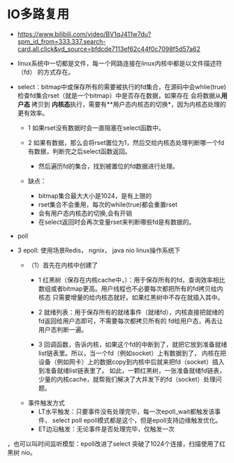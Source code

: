 # IO多路复用
- https://www.bilibili.com/video/BV1qJ411w7du?spm_id_from=333.337.search-card.all.click&vd_source=bfdcde7113ef62c44f0c7098f5d57a62 

- linux系统中一切都是文件，每一个网路连接在linux内核中都是以文件描述符（fd） 的方式存在。

- select：bitmap中或保存所有的需要被执行的fd集合，在源码中会whlie(true)检查fd集合rset（就是一个bitmap）中是否存在数据，如果存在
会将数据从**用户态** 拷贝到 **内核态**执行，需要有**用户态内核态的切换*，因为内核态处理的更有效率。
    - 1 如果rset没有数据时会一直阻塞在select函数中。
    - 2 如果有数据，那么会将rset置位为1，然后交给内核态处理判断哪一个fd有数据，判断完之后select函数返回。
        - 然后遍历fd的集合，找到被置位的fd数据进行处理。
        
    - 缺点：
        - bitmap集合最大大小是1024，是有上限的
        - rset集合不会重用，每次的while(true)都会重置rset
        - 会有用户态内核态的切换,会有开销
        - 在select返回时会再次变量rset来判断哪些fd是有数据的。
    
    
- poll

- 3 epoll: 使用场景Redis， ngnix， java nio linux操作系统下
    - （1）首先在内核中创建了
        - 1 红黑树（保存在内核cache中，）：用于保存所有的fd，查询效率相比数组或者bitmap更高。用户线程也不必要每次都把所有的fd拷贝给内核态
            只需要增量的给内核态就好。如果红黑树中不存在就插入其中。
        - 2 就绪列表：用于保存所有的就绪事件（就绪fd），内核直接把就绪的fd返回给用户态即可，不需要每次都拷贝所有的
            fd给用户态，再去让用户态判断一遍。
            
        - 3 回调函数，告诉内核，如果这个fd的中断到了，就把它放到准备就绪list链表里。所以，当一个fd（例如socket）上有数据到了，
        内核在把设备（例如网卡）上的数据copy到内核中后就来把fd（socket）插入到准备就绪list链表里了。
            如此，一颗红黑树，一张准备就绪fd链表，少量的内核cache，就帮我们解决了大并发下的fd（socket）处理问题。
    - 事件触发方式 
        - LT水平触发：只要事件没有处理完毕，每一次epoll_wait都触发该事件， select poll epoll模式都是这个，但是epoll支持边缘触发优化。
        - ET边沿触发：无论事件是否处理完毕，仅触发一次
        
，也可以叫时间监听模型：epoll改进了select 突破了1024个连接，扫描使用了红黑树 nio。




